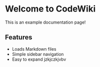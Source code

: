 # Welcome to CodeWiki
This is an example documentation page!

## Features
- Loads Markdown files
- Simple sidebar navigation
- Easy to expand
jzkjczkjvbv 